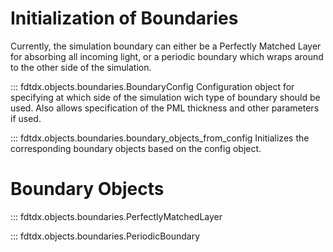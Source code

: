 ##
# Initialization of Boundaries
Currently, the simulation boundary can either be a Perfectly Matched Layer for absorbing all incoming light, or a periodic boundary which wraps around to the other side of the simulation.

::: fdtdx.objects.boundaries.BoundaryConfig
Configuration object for specifying at which side of the simulation wich type of boundary should be used. Also allows specification of the PML thickness and other parameters if used.

::: fdtdx.objects.boundaries.boundary_objects_from_config
Initializes the corresponding boundary objects based on the config object.

# Boundary Objects
::: fdtdx.objects.boundaries.PerfectlyMatchedLayer

::: fdtdx.objects.boundaries.PeriodicBoundary